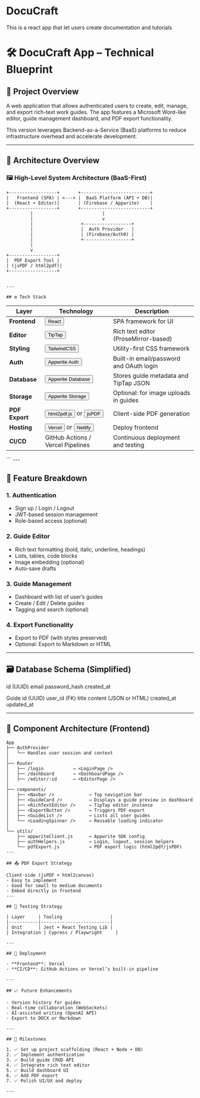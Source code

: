 # DocuCraft
This is a react app that let users create documentation and tutorials

# 🛠️ DocuCraft App – Technical Blueprint

## 📌 Project Overview

A web application that allows authenticated users to create, edit, manage, and export rich-text work guides. The app features a Microsoft Word-like editor, guide management dashboard, and PDF export functionality.

This version leverages Backend-as-a-Service (BaaS) platforms to reduce infrastructure overhead and accelerate development.

---

## 🧱 Architecture Overview

### 🖼️ High-Level System Architecture (BaaS-First)

```plaintext
+------------------+       +--------------------------+
|   Frontend (SPA) | <---> |  BaaS Platform (API + DB)|
|  (React + Editor)|       | (Firebase / Appwrite)    |
+------------------+       +--------------------------+
         |                          |
         |                          v
         |                  +------------------+
         |                  |  Auth Provider   |
         |                  | (Firebase/Auth0) |
         |                  +------------------+
         |
         v
+------------------+
|  PDF Export Tool |
| (jsPDF / html2pdf)|
+------------------+


---

## ⚙️ Tech Stack
```
<table class="t-table" style="border-spacing: 0px;"><thead><tr><th style="opacity: 1;">Layer</th><th style="opacity: 1;">Technology</th><th style="opacity: 1;">Description</th></tr></thead><tbody><tr><td style="opacity: 1;"><strong>Frontend</strong></td><td style="opacity: 1;"><button type="button" class="font-bold text-salmon-550 dark:text-midnight-400 hover:underline text-start align-top" data-url="https://reactjs.org/" initial="start" animate="end" variants="[object Object]" custom="0">React</button></td><td style="opacity: 1;">SPA framework for UI</td></tr><tr><td style="opacity: 1;"><strong>Editor</strong></td><td style="opacity: 1;"><button type="button" class="font-bold text-salmon-550 dark:text-midnight-400 hover:underline text-start align-top" data-url="https://tiptap.dev/" initial="start" animate="end" variants="[object Object]" custom="0">TipTap</button></td><td style="opacity: 1;">Rich text editor (ProseMirror-based)</td></tr><tr><td style="opacity: 1;"><strong>Styling</strong></td><td style="opacity: 1;"><button type="button" class="font-bold text-salmon-550 dark:text-midnight-400 hover:underline text-start align-top" data-url="https://tailwindcss.com/" initial="start" animate="end" variants="[object Object]" custom="0">TailwindCSS</button></td><td style="opacity: 1;">Utility-first CSS framework</td></tr><tr><td style="opacity: 1;"><strong>Auth</strong></td><td style="opacity: 1;"><button type="button" class="font-bold text-salmon-550 dark:text-midnight-400 hover:underline text-start align-top" data-url="https://appwrite.io/docs/authentication" initial="start" animate="end" variants="[object Object]" custom="0">Appwrite Auth</button></td><td style="opacity: 1;">Built-in email/password and OAuth login</td></tr><tr><td style="opacity: 1;"><strong>Database</strong></td><td style="opacity: 1;"><button type="button" class="font-bold text-salmon-550 dark:text-midnight-400 hover:underline text-start align-top" data-url="https://appwrite.io/docs/databases" initial="start" animate="end" variants="[object Object]" custom="0">Appwrite Database</button></td><td style="opacity: 1;">Stores guide metadata and TipTap JSON</td></tr><tr><td style="opacity: 1;"><strong>Storage</strong></td><td style="opacity: 1;"><button type="button" class="font-bold text-salmon-550 dark:text-midnight-400 hover:underline text-start align-top" data-url="https://appwrite.io/docs/storage" initial="start" animate="end" variants="[object Object]" custom="0">Appwrite Storage</button></td><td style="opacity: 1;">Optional: for image uploads in guides</td></tr><tr><td style="opacity: 1;"><strong>PDF Export</strong></td><td style="opacity: 1;"><button type="button" class="font-bold text-salmon-550 dark:text-midnight-400 hover:underline text-start align-top" data-url="https://github.com/eKoopmans/html2pdf" initial="start" animate="end" variants="[object Object]" custom="0">html2pdf.js</button> or <button type="button" class="font-bold text-salmon-550 dark:text-midnight-400 hover:underline text-start align-top" data-url="https://github.com/parallax/jsPDF" initial="start" animate="end" variants="[object Object]" custom="0">jsPDF</button></td><td style="opacity: 1;">Client-side PDF generation</td></tr><tr><td style="opacity: 1;"><strong>Hosting</strong></td><td style="opacity: 1;"><button type="button" class="font-bold text-salmon-550 dark:text-midnight-400 hover:underline text-start align-top" data-url="https://vercel.com/" initial="start" animate="end" variants="[object Object]" custom="0">Vercel</button> or <button type="button" class="font-bold text-salmon-550 dark:text-midnight-400 hover:underline text-start align-top" data-url="https://www.netlify.com/" initial="start" animate="end" variants="[object Object]" custom="0">Netlify</button></td><td style="opacity: 1;">Deploy frontend</td></tr><tr><td style="opacity: 1;"><strong>CI/CD</strong></td><td style="opacity: 1;">GitHub Actions / Vercel Pipelines</td><td style="opacity: 1;">Continuous deployment and testing</td></tr></tbody></table>
```
---

## 🧩 Feature Breakdown

### 1. Authentication
- Sign up / Login / Logout
- JWT-based session management
- Role-based access (optional)

### 2. Guide Editor
- Rich text formatting (bold, italic, underline, headings)
- Lists, tables, code blocks
- Image embedding (optional)
- Auto-save drafts

### 3. Guide Management
- Dashboard with list of user’s guides
- Create / Edit / Delete guides
- Tagging and search (optional)

### 4. Export Functionality
- Export to PDF (with styles preserved)
- Optional: Export to Markdown or HTML

---

## 🗃️ Database Schema (Simplified)
id (UUID) email password_hash created_at

Guide
id (UUID) user_id (FK) title content (JSON or HTML) created_at updated_at


---

## 🧠 Component Architecture (Frontend)
```plaintext
App
├── AuthProvider
│   └── Handles user session and context
│
├── Router
│   ├── /login           → <LoginPage />
│   ├── /dashboard       → <DashboardPage />
│   ├── /editor/:id      → <EditorPage />
│
├── components/
│   ├── <Navbar />             → Top navigation bar
│   ├── <GuideCard />          → Displays a guide preview in dashboard
│   ├── <RichTextEditor />     → TipTap editor instance
│   ├── <ExportButton />       → Triggers PDF export
│   ├── <GuideList />          → Lists all user guides
│   └── <LoadingSpinner />     → Reusable loading indicator
│
└── utils/
    ├── appwriteClient.js      → Appwrite SDK config
    ├── authHelpers.js         → Login, logout, session helpers
    └── pdfExport.js           → PDF export logic (html2pdf/jsPDF)
---

## 📤 PDF Export Strategy

Client-side (jsPDF + html2canvas)
- Easy to implement
- Good for small to medium documents
- Embed directly in frontend
---

## 🧪 Testing Strategy

| Layer     | Tooling                  |
|-----------|--------------------------|
| Unit      | Jest + React Testing Lib |
| Integration | Cypress / Playwright     |

---

## 🚀 Deployment

- **Frontend**: Vercel
- **CI/CD**: GitHub Actions or Vercel’s built-in pipeline

---

## 📈 Future Enhancements

- Version history for guides
- Real-time collaboration (WebSockets)
- AI-assisted writing (OpenAI API)
- Export to DOCX or Markdown

---

## 🧭 Milestones

1. ✅ Set up project scaffolding (React + Node + DB)
2. ✅ Implement authentication
3. ✅ Build guide CRUD API
4. ✅ Integrate rich text editor
5. ✅ Build dashboard UI
6. ✅ Add PDF export
7. ✅ Polish UI/UX and deploy

---


